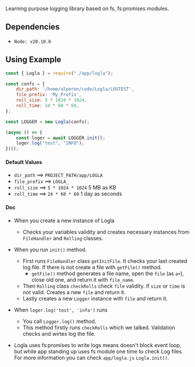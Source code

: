 Learning purpose logging library based on fs, fs:promises modules.

## Dependencies
- `Node: v20.10.0`

## Using Example

```js
const { Logla } = require("./app/logla");

const confs = {
    dir_path: '/home/alperen/code/Logla/LOGTEST',
    file_prefix: 'My_Prefix',
    roll_size: 5 * 1024 * 1024,
    roll_time: 24 * 60 * 60,
};

const LOGGER = new Logla(confs);

(async () => {
    const loger = await LOGGER.init();
    loger.log("test", "INFO");
})();

```
#### Default Values
- `dir_path` ==> `PROJECT_PATH/app/LOGLA`
- `file_prefix` ==> `LOGLA_`
- `roll_size` ==> `5 * 1024 * 1024` 5 MB as KB
- `roll_time` ==> `24 * 60 * 60` 1 day as seconds

#### Doc
- When you create a new instance of Logla
  - Checks your variables validity and creates necessary instances from `FileHandler` and `Rolling` classes.
- When you run `init()` method.
  - First runs `FileHandler` class `getInitFile`. It checks your last created log file. If there is not create a file with `getFile()` method.
    - `getFile()` method generates a file name, open the `file` (as `a+`), close old one, and return it with `file_name`.
  - Then `Rolling` class `checkRolls` check `file` validity. If `size` or `time` is not valid. Creates a new `file` and return it.
  - Lastly creates a new `Logger` instance with `file` and return it.
- When `loger.log('test', 'info')` runs
  - You call `Logger.log()` method.
  - This method firstly runs `checkRolls` which we talked. Validation checks and wirtes log the file.

- Logla uses fs:promises to write logs means doesn't block event loop, but while app standing up uses fs module one time to check Log files. For more information you can check `app/logla.js` `Logla.init()`.